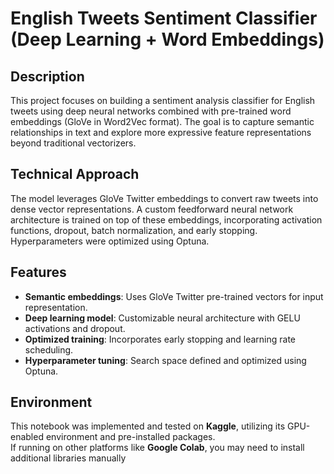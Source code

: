 # English Tweets Sentiment Classifier (Deep Learning + Word Embeddings)

## Description
This project focuses on building a sentiment analysis classifier for English tweets using deep neural networks combined with pre-trained word embeddings (GloVe in Word2Vec format). The goal is to capture semantic relationships in text and explore more expressive feature representations beyond traditional vectorizers.

## Technical Approach
The model leverages GloVe Twitter embeddings to convert raw tweets into dense vector representations. A custom feedforward neural network architecture is trained on top of these embeddings, incorporating activation functions, dropout, batch normalization, and early stopping. Hyperparameters were optimized using Optuna.

## Features
- **Semantic embeddings**: Uses GloVe Twitter pre-trained vectors for input representation.
- **Deep learning model**: Customizable neural architecture with GELU activations and dropout.
- **Optimized training**: Incorporates early stopping and learning rate scheduling.
- **Hyperparameter tuning**: Search space defined and optimized using Optuna.

## Environment
This notebook was implemented and tested on **Kaggle**, utilizing its GPU-enabled environment and pre-installed packages.  
If running on other platforms like **Google Colab**, you may need to install additional libraries manually
